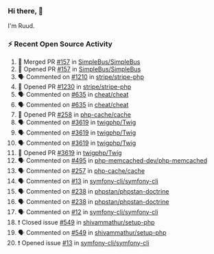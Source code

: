 ### Hi there, 👋

I'm Ruud.
 
### :zap: Recent Open Source Activity

<!--START_SECTION:activity-->
1. 🎉 Merged PR [#157](https://github.com/SimpleBus/SimpleBus/pull/157) in [SimpleBus/SimpleBus](https://github.com/SimpleBus/SimpleBus)
2. 💪 Opened PR [#157](https://github.com/SimpleBus/SimpleBus/pull/157) in [SimpleBus/SimpleBus](https://github.com/SimpleBus/SimpleBus)
3. 🗣 Commented on [#1210](https://github.com/stripe/stripe-php/issues/1210) in [stripe/stripe-php](https://github.com/stripe/stripe-php)
4. 💪 Opened PR [#1230](https://github.com/stripe/stripe-php/pull/1230) in [stripe/stripe-php](https://github.com/stripe/stripe-php)
5. 🗣 Commented on [#635](https://github.com/cheat/cheat/issues/635) in [cheat/cheat](https://github.com/cheat/cheat)
6. 🗣 Commented on [#635](https://github.com/cheat/cheat/issues/635) in [cheat/cheat](https://github.com/cheat/cheat)
7. 💪 Opened PR [#258](https://github.com/php-cache/cache/pull/258) in [php-cache/cache](https://github.com/php-cache/cache)
8. 🗣 Commented on [#3619](https://github.com/twigphp/Twig/issues/3619) in [twigphp/Twig](https://github.com/twigphp/Twig)
9. 🗣 Commented on [#3619](https://github.com/twigphp/Twig/issues/3619) in [twigphp/Twig](https://github.com/twigphp/Twig)
10. 🗣 Commented on [#3619](https://github.com/twigphp/Twig/issues/3619) in [twigphp/Twig](https://github.com/twigphp/Twig)
11. 💪 Opened PR [#3619](https://github.com/twigphp/Twig/pull/3619) in [twigphp/Twig](https://github.com/twigphp/Twig)
12. 🗣 Commented on [#495](https://github.com/php-memcached-dev/php-memcached/issues/495) in [php-memcached-dev/php-memcached](https://github.com/php-memcached-dev/php-memcached)
13. 🗣 Commented on [#257](https://github.com/php-cache/cache/issues/257) in [php-cache/cache](https://github.com/php-cache/cache)
14. 🗣 Commented on [#13](https://github.com/symfony-cli/symfony-cli/issues/13) in [symfony-cli/symfony-cli](https://github.com/symfony-cli/symfony-cli)
15. 🗣 Commented on [#238](https://github.com/phpstan/phpstan-doctrine/issues/238) in [phpstan/phpstan-doctrine](https://github.com/phpstan/phpstan-doctrine)
16. 🗣 Commented on [#238](https://github.com/phpstan/phpstan-doctrine/issues/238) in [phpstan/phpstan-doctrine](https://github.com/phpstan/phpstan-doctrine)
17. 🗣 Commented on [#12](https://github.com/symfony-cli/symfony-cli/issues/12) in [symfony-cli/symfony-cli](https://github.com/symfony-cli/symfony-cli)
18. ❗️ Closed issue [#549](https://github.com/shivammathur/setup-php/issues/549) in [shivammathur/setup-php](https://github.com/shivammathur/setup-php)
19. 🗣 Commented on [#549](https://github.com/shivammathur/setup-php/issues/549) in [shivammathur/setup-php](https://github.com/shivammathur/setup-php)
20. ❗️ Opened issue [#13](https://github.com/symfony-cli/symfony-cli/issues/13) in [symfony-cli/symfony-cli](https://github.com/symfony-cli/symfony-cli)
<!--END_SECTION:activity-->
